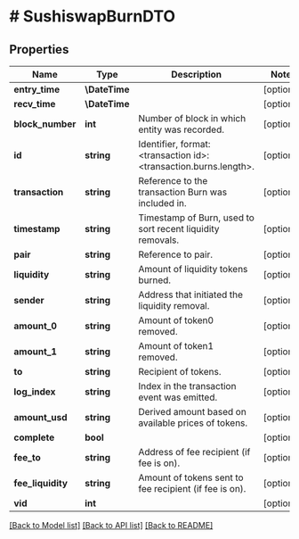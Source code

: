 # # SushiswapBurnDTO

## Properties

Name | Type | Description | Notes
------------ | ------------- | ------------- | -------------
**entry_time** | **\DateTime** |  | [optional]
**recv_time** | **\DateTime** |  | [optional]
**block_number** | **int** | Number of block in which entity was recorded. | [optional]
**id** | **string** | Identifier, format: &lt;transaction id&gt;:&lt;transaction.burns.length&gt;. | [optional]
**transaction** | **string** | Reference to the transaction Burn was included in. | [optional]
**timestamp** | **string** | Timestamp of Burn, used to sort recent liquidity removals. | [optional]
**pair** | **string** | Reference to pair. | [optional]
**liquidity** | **string** | Amount of liquidity tokens burned. | [optional]
**sender** | **string** | Address that initiated the liquidity removal. | [optional]
**amount_0** | **string** | Amount of token0 removed. | [optional]
**amount_1** | **string** | Amount of token1 removed. | [optional]
**to** | **string** | Recipient of tokens. | [optional]
**log_index** | **string** | Index in the transaction event was emitted. | [optional]
**amount_usd** | **string** | Derived amount based on available prices of tokens. | [optional]
**complete** | **bool** |  | [optional]
**fee_to** | **string** | Address of fee recipient (if fee is on). | [optional]
**fee_liquidity** | **string** | Amount of tokens sent to fee recipient (if fee is on). | [optional]
**vid** | **int** |  | [optional]

[[Back to Model list]](../../README.md#models) [[Back to API list]](../../README.md#endpoints) [[Back to README]](../../README.md)

